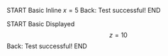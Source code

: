 <!-- CARD -->
START
Basic
Inline $x = 5$
Back: Test successful!
END

<!-- CARD -->
START
Basic
Displayed $$z = 10$$
Back: Test successful!
END
